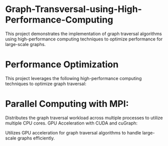 # Graph-Transversal-using-High-Performance-Computing

This project demonstrates the implementation of graph traversal algorithms using high-performance computing techniques to optimize performance for large-scale graphs.

# Performance Optimization
This project leverages the following high-performance computing techniques to optimize graph traversal:

# Parallel Computing with MPI:

Distributes the graph traversal workload across multiple processes to utilize multiple CPU cores.
GPU Acceleration with CUDA and cuGraph:

Utilizes GPU acceleration for graph traversal algorithms to handle large-scale graphs efficiently.
